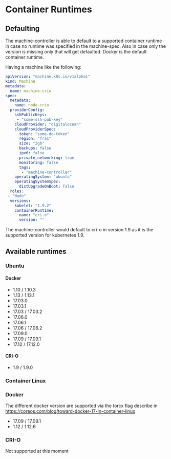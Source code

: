 # Container Runtimes

## Defaulting
The machine-controller is able to default to a supported container runtime in case no runtime was specified in the machine-spec.
Also in case only the version is missing only that will get defaulted.
Docker is the default container runtime.

Having a machine like the following:
```yaml
apiVersion: "machine.k8s.io/v1alpha1"
kind: Machine
metadata:
  name: machine-crio
spec:
  metadata:
    name: node-crio
  providerConfig:
    sshPublicKeys:
     - "some-ssh-pub-key"
    cloudProvider: "digitalocean"
    cloudProviderSpec:
      token: "some-do-token"
      region: "fra1"
      size: "2gb"
      backups: false
      ipv6: false
      private_networking: true
      monitoring: false
      tags:
       - "machine-controller"
    operatingSystem: "ubuntu"
    operatingSystemSpec:
      distUpgradeOnBoot: false
  roles:
 - "Node"
  versions:
    kubelet: "1.9.2"
    containerRuntime:
      name: "cri-o"
      version: ""
```

The machine-controller would default to cri-o in version 1.9 as it is the supported version for kubernetes 1.9. 

## Available runtimes

### Ubuntu

#### Docker
- 1.10 / 1.10.3
- 1.13 / 1.13.1
- 17.03.0
- 17.03.1
- 17.03 / 17.03.2
- 17.06.0
- 17.06.1
- 17.06 / 17.06.2
- 17.09.0
- 17.09 / 17.09.1
- 17.12 / 17.12.0

#### CRI-O
- 1.9 / 1.9.0

### Container Linux

### Docker
The different docker version are supported via the torcx flag describe in https://coreos.com/blog/toward-docker-17-in-container-linux

- 17.09 / 17.09.1
- 1.12 / 1.12.6

### CRI-O

Not supported at this moment
